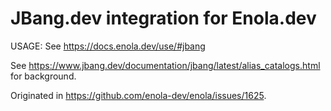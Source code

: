# JBang.dev integration for Enola.dev 

USAGE: See https://docs.enola.dev/use/#jbang 

See https://www.jbang.dev/documentation/jbang/latest/alias_catalogs.html for background.

Originated in https://github.com/enola-dev/enola/issues/1625.
